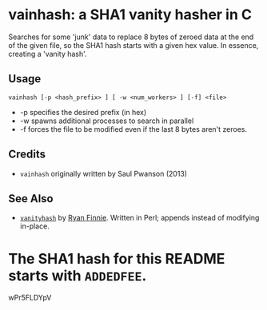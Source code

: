 # vainhash: a SHA1 vanity hasher in C

Searches for some 'junk' data to replace 8 bytes of zeroed data at the end of
the given file, so the SHA1 hash starts with a given hex value.  In essence,
creating a 'vanity hash'.

## Usage

`vainhash [-p <hash_prefix> ] [ -w <num_workers> ] [-f] <file>`

* -p specifies the desired prefix (in hex)
* -w spawns additional processes to search in parallel
* -f forces the file to be modified even if the last 8 bytes aren't zeroes.

## Credits

* `vainhash` originally written by Saul Pwanson (2013)

## See Also

* [`vanityhash`](http://www.finnie.org/software/vanityhash/) by [Ryan Finnie](http://www.finnie.org).  Written in Perl; appends instead of modifying in-place.

# The SHA1 hash for this README starts with `ADDEDFEE`.

wPr5FLDYpV

